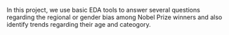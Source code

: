In this project, we use basic EDA tools to answer several questions regarding the regional or gender bias among Nobel Prize winners and also identify trends regarding their age and cateogory.
